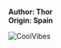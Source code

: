 <b>Author: Thor</b><br>
<b>Origin: Spain</b><br>

![CoolVibes](https://github.com/user-attachments/assets/3194c1fb-45ca-4b64-8098-53ff2748e6a5)
